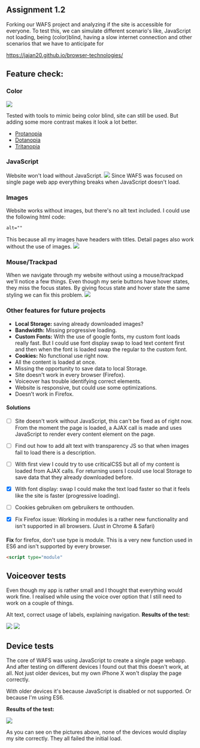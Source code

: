 ## Assignment 1.2
Forking our WAFS project and analyzing if the site is accessible for everyone.
To test this, we can simulate different scenario's like, JavaScript not loading, being (color)blind, having a slow internet connection and other scenarios that we have to anticipate for 

https://jajan20.github.io/browser-technologies/

## Feature check:
### Color
![](https://github.com/jajan20/browser-technologies/blob/master/opdracht1/color.jpg)

Tested with tools to mimic being color blind, site can still be used. But adding some more contrast makes it look a lot better.

- [Protanopia](https://www.toptal.com/designers/colorfilter?orig_uri=www.color-blindness.com&process_type=protan)
- [Dotanopia](https://www.toptal.com/designers/colorfilter?orig_uri=www.color-blindness.com&process_type=protan)
- [Tritanopia](https://www.toptal.com/designers/colorfilter?orig_uri=www.color-blindness.com&process_type=protan)

### JavaScript
Website won't load without JavaScript.
![](https://github.com/jajan20/browser-technologies/blob/master/opdracht1/javascript_disabled.jpg)
Since WAFS was focused on single page web app everything breaks when JavaScript doesn't load.

### Images
Website works without images, but there's no alt text included. I could use the following html code: 
```html
alt=""
```
This because all my images have headers with titles. Detail pages also work without the use of images.
![](https://github.com/jajan20/browser-technologies/blob/master/opdracht1/noImages.jpg)

### Mouse/Trackpad
When we navigate through my website without using a mouse/trackpad we'll notice a few things. Even though my serie buttons have hover states, they miss the focus states. By giving focus state and hover state the same styling we can fix this problem.
![](https://github.com/jajan20/browser-technologies/blob/master/opdracht1/focusStates.jpg)

### Other features for future projects

- **Local Storage:** saving already downloaded images?
- **Bandwidth:** Missing progressive loading.
- **Custom Fonts:**
With the use of google fonts, my custom font loads really fast. But I could use font display swap to load text content first and then when the font is loaded swap the regular to the custom font.
- **Cookies:** No functional use right now. 
- All the content is loaded at once.
- Missing the opportunity to save data to local Storage.
- Site doesn't work in every browser (Firefox).
- Voiceover has trouble identifying correct elements.
- Website is responsive, but could use some optimizations.
- Doesn’t work in Firefox.

#### Solutions
- [ ] Site doesn't work without JavaScript, this can't be fixed as of right now. From the moment the page is loaded, a AJAX call is made and uses JavaScript to render every content element on the page. 
- [ ] Find out how to add alt text with transparency JS so that when images fail to load there is a description.
- [ ] With first view I could try to use criticalCSS but all of my content is loaded from AJAX calls. For returning users I could use local Storage to save data that they already downloaded before.
- [x] With font display: swap I could make the text load faster so that it feels like the site is faster (progressive loading).
- [ ] Cookies gebruiken om gebruikers te onthouden.
- [x] Fix Firefox issue: Working in modules is a rather new functionality and isn't supported in all browsers. (Just in Chrome & Safari)


####
**Fix** for firefox, don't use type is module. This is a very new function used in ES6 and isn't supported by every browser. 

```html
<script type="module"
```

## Voiceover tests
Even though my app is rather small and I thought that everything would work fine. I realised while using the voice over option that I still need to work on a couple of things.

Alt text, correct usage of labels, explaining navigation.
**Results of the test:**

![](https://github.com/jajan20/browser-technologies/blob/master/opdracht1/image_01.jpg)
![](https://github.com/jajan20/browser-technologies/blob/master/opdracht1/image_02.jpg)


## Device tests
The core of WAFS was using JavaScript to create a single page webapp. And after testing on different devices I found out that this doesn't work, at all.
Not just older devices, but my own iPhone X won't display the page correctly.

With older devices it's because JavaScript is disabled or not supported. Or because I'm using ES6.

**Results of the test:**

![](https://github.com/jajan20/browser-technologies/blob/master/opdracht1/deviceTest.jpg)

As you can see on the pictures above, none of the devices would display my site correctly. They all failed the initial load.










